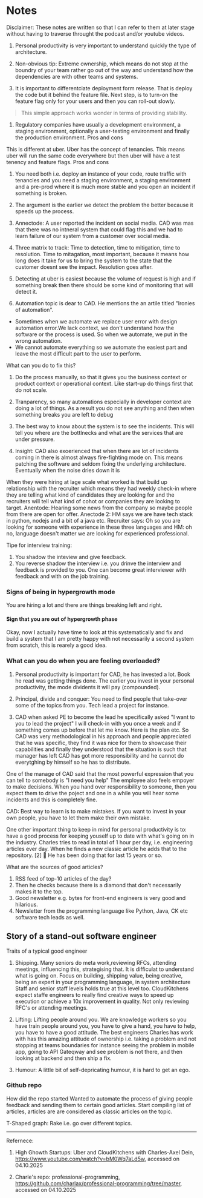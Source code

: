 # Notes

Disclaimer: These notes are written so that I can refer to them at later stage without having to traverse throught the podcast and/or youtube videos.

1. Personal productivity is very important to understand quickly the type of architecture.

1. Non-obvious tip: Extreme ownership, which means do not stop at the boundry of your team rather go out of the way and understand how the dependencies are with other teams and systems.

1. It is important to differentciate deployment form release. That is deploy the code but it behind the feature file. Next step, is to turn-on the feature flag only for your users and then you can roll-out slowly.
> This simple approach works wonder in terms of providing stability.

1. Regulatory companies have usually a development environment, a staging environment, optionally a user-testing environment and finally the production environment.
Pros and cons

This is different at uber. Uber has the concept of tenancies. This means uber will run the same code everywhere but then uber will have a test tenency and feature flags.
Pros and cons

1. You need both i.e. deploy an instance of your code, route traffic with tenancies and you need a staging environment, a staging environment and a pre-prod where it is much more stable and you open an incident if something is broken.
1. The argument is the earlier we detect the problem the better because it speeds up the process. 

1. Annectode: A user reported the incident on social media. CAD was mas that there was no intneral system that could flag this and we had to learn failure of our system from a customer over social media.

1. Three matrix to track: Time to detection, time to mitigation, time to resolution.
Time to mitagation, most important, because it means how long does it take for us to bring the system to the state that the customer doesnt see the impact. Resolution goes after.

1. Detecting at uber is easiest because the volume of request is high and if something break then there should be some kind of monitoring that will detect it.

1. Automation topic is dear to CAD. He mentions the an artile titled "Ironies of automation".
+ Sometimes when we automate we replace user error with design automation error.We lack context, we don't understand how the software or the process is used. So when we automate, we put in the wrong automation.
+ We cannot automate everything so we automate the easiest part and leave the most difficult part to the user to perform.

What can you do to fix this?
1. Do the process manually, so that it gives you the business context or product context or operational context. Like start-up do things first that do not scale.
2. Tranparency, so many automations especially in developer context are doing a lot of things. As a result you do not see anything and then when something breaks you are left to debug

1. The best way to know about the system is to see the incidents. This will tell you where are the bottlnecks and what are the services that are under pressure.

2. Insight: CAD also exoerienced that when there are lot of incidents coming in there is almost always fire-fighting mode on. This means patching the software and seldom fixing the underlying architecture.
Eventually when the noise dries down it is 

When they were hiring at lage scale what worked is that build up relationship with the recruiter which means they had weekly check-in where they are telling what kind of candidates they are looking for and the recruiters will tell what kind of cohot or companies they are looking to target.
Anentode: Hearing some news from the company so maybe people from there are open for offer.
Anectode 2: HM says we are have tech stack in python, nodejs and a bit of a java etc. 
Recruiter says: Oh so you are looking for someone with experience in these three languages and
HM: oh no, language doesn't matter we are looking for experienced professional.

Tipe for interview training:
1. You shadow the inteview and give feedback.
2. You reverse shadow the interview i.e. you drinve the interview and feedback is provided to you.
One can become great interviewer with feedback and with on the job training.

### Signs of being in hypergrowth mode
You are hiring a lot and there are things breaking left and right.

#### Sign that you are out of hypergrowth phase
Okay, now I actually have time to look at this systematically and fix and build a system that I am pretty happy with not necessarily a second system from scratch, this is rearely a good idea.

### What can you do when you are feeling overloaded?
1. Personal productivity is important for CAD, he has invested a lot. Book he read was getting things done.
The earlier you invest in your personal productivity, the mode dividents it will pay (compounded).
2. Principal, divide and conquer: You need to find people that take-over some of the topics from you. Tech lead a project for instance.

3. CAD when asked PE to become the lead he specifically asked "I want to you to lead the project"
I will check-in with you once a week and if something comes up before that let me know.
Here is the plan etc.
So CAD was very methodological in his approach and people appreciated that he was specific, they find it was nice for them to showcase their capabilities and finally they understood that the situation is such that manager has left CAD has got more responsibility and he cannot do everytghing by himself so he has to distribute.

One of the manage of CAD said that the most powerful expression that you can tell to somebody is "I need you help" The employee also feels empoyer to make decisions.
When you hand over responsibility to someone, then you expect them to drive the poject and one in a while you will hear some incidents and this is completely fine. 

CAD: Best way to learn is to make mistakes. If you want to invest in your own people, you have to let them make their own mistake.

One other important thing to keep in mind for personal productivity is to: have a good process for keeping youself up to date with what's going on in the industry.
Charles tries to read in total of 1 hour per day, 
i.e. engineering articles ever day. When he finds a new classic article he adds that to the repository. [2] 🚀
He has been doing that for last 15 years or so.

What are the sources of good articles?
1. RSS feed of top-10 articles of the day?
2. Then he checks because there is a diamond that don't necessarily makes it to the top.
3. Good newsletter e.g. bytes for front-end engineers is very good and hilarious.
4. Newsletter from the programming language like Python, Java, CK etc software tech leads as well.

## Story of a stand-out software engineer
Traits of a typical good engineer
1. Shipping. Many seniors do meta work,reviewing RFCs, attending meetings, influencing this, strategising that. It is difficulat to understand what is going on.
Focus on building, shipping value, being creative, being an expert in your programming language, in system architecture
Staff and senior staff levels holds true at this level too.
CloudKitchens expect staffe engineers to really find creative ways to speed up execution or achieve a 10x improvement in quality. Not only reviewing RFC's or attending meetings.
2. Lifting: Lifting people around you. We are knowledge workers so you have train people around you, you have to give a hand, you have to help, you have to have a good attitude. The best engineers Charles has work with has this amazing attitude of ownership i.e. taking a problem and not stopping at teams boundaries for instance seeing the problem in mobile app, going to API Gateqway and see problem is not there, and then looking at backend and then ship a fix.

3. Humour: A little bit of self-depricating humour, it is hard to get an ego.

### Github repo
How did the repo started Wanted to automate the process of giving people feedback and sending them to certain good articles.
Start compiling list of articles, articles are are considered as classic articles on the topic.

T-Shaped graph: Rake i.e. go over different topics.
_______________________________
Refernece:
1. High Ghowth Startups: Uber and CloudKitchens with Charles-Axel Dein, https://www.youtube.com/watch?v=bM0Wq7aLd5w, accessed on 04.10.2025


2. Charle's repo: professional-programming, https://github.com/charlax/professional-programming/tree/master, accessed on 04.10.2025